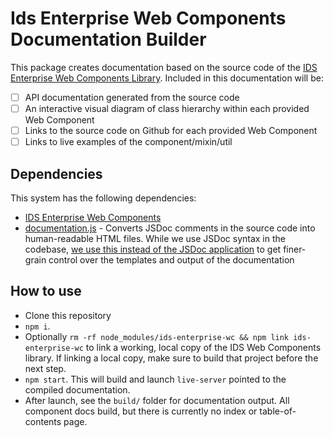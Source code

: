 # Ids Enterprise Web Components Documentation Builder

This package creates documentation based on the source code of the [IDS Enterprise Web Components Library](https://github.com/infor-design/enterprise-wc).  Included in this documentation will be:

- [ ] API documentation generated from the source code
- [ ] An interactive visual diagram of class hierarchy within each provided Web Component
- [ ] Links to the source code on Github for each provided Web Component
- [ ] Links to live examples of the component/mixin/util

## Dependencies

This system has the following dependencies:

- [IDS Enterprise Web Components](https://github.com/infor-design/enterprise-wc)
- [documentation.js](https://github.com/documentationjs/documentation) - Converts JSDoc comments in the source code into human-readable HTML files. While we use JSDoc syntax in the codebase, [we use this instead of the JSDoc application](https://github.com/documentationjs/documentation/blob/master/docs/FAQ.md#why-use-documentation-instead-of-jsdoc) to get finer-grain control over the templates and output of the documentation

## How to use

- Clone this repository
- `npm i`.  
- Optionally `rm -rf node_modules/ids-enterprise-wc && npm link ids-enterprise-wc` to link a working, local copy of the IDS Web Components library.  If linking a local copy, make sure to build that project before the next step.
- `npm start`. This will build and launch `live-server` pointed to the compiled documentation.
- After launch, see the `build/` folder for documentation output.  All component docs build, but there is currently no index or table-of-contents page.
